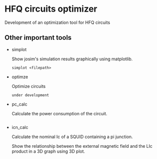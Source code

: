 # HFQ circuits optimizer

Development of an optimization tool for HFQ circuits

## Other important tools

- simplot

    Show josim's simulation results graphically using matplotlib.

    ```
    simplot <filepath>
    ```

- optimze

    Optimize circuits 
    ```
    under development
    ```

- pc_calc

    Calculate the power consumption of the circuit.
    ```

    ```

- icn_calc

    Calculate the nominal Ic of a SQUID containing a pi junction. 
    
    Show the relationship between the external magnetic field and the LIc product in a 3D graph using 3D plot.
    ```
    
    ```
